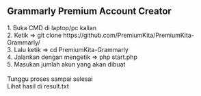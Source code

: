 <h2><b>Grammarly Premium Account Creator</b></h2>
1. Buka CMD di laptop/pc kalian<br/>
2. Ketik => git clone https://github.com/PremiumKita/PremiumKita-Grammarly/<br/>
3. Lalu ketik => cd PremiumKita-Grammarly</br>
4. Jalankan dengan mengetik => php start.php</br>
5. Masukan jumlah akun yang akan dibuat</br></br>
Tunggu proses sampai selesai</br>
Lihat hasil di result.txt
